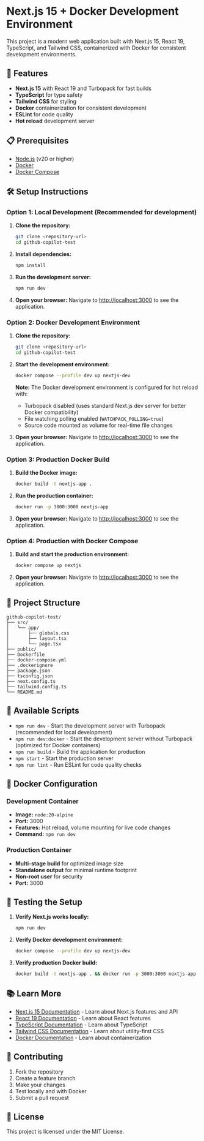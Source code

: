 # Next.js 15 + Docker Development Environment

This project is a modern web application built with Next.js 15, React 19, TypeScript, and Tailwind CSS, containerized with Docker for consistent development environments.

## 🚀 Features

- **Next.js 15** with React 19 and Turbopack for fast builds
- **TypeScript** for type safety
- **Tailwind CSS** for styling
- **Docker** containerization for consistent development
- **ESLint** for code quality
- **Hot reload** development server

## 📋 Prerequisites

- [Node.js](https://nodejs.org/) (v20 or higher)
- [Docker](https://www.docker.com/get-started)
- [Docker Compose](https://docs.docker.com/compose/install/)

## 🛠 Setup Instructions

### Option 1: Local Development (Recommended for development)

1. **Clone the repository:**
   ```bash
   git clone <repository-url>
   cd github-copilot-test
   ```

2. **Install dependencies:**
   ```bash
   npm install
   ```

3. **Run the development server:**
   ```bash
   npm run dev
   ```

4. **Open your browser:**
   Navigate to [http://localhost:3000](http://localhost:3000) to see the application.

### Option 2: Docker Development Environment

1. **Clone the repository:**
   ```bash
   git clone <repository-url>
   cd github-copilot-test
   ```

2. **Start the development environment:**
   ```bash
   docker compose --profile dev up nextjs-dev
   ```

   **Note:** The Docker development environment is configured for hot reload with:
   - Turbopack disabled (uses standard Next.js dev server for better Docker compatibility)
   - File watching polling enabled (`WATCHPACK_POLLING=true`)
   - Source code mounted as volume for real-time file changes

3. **Open your browser:**
   Navigate to [http://localhost:3000](http://localhost:3000) to see the application.

### Option 3: Production Docker Build

1. **Build the Docker image:**
   ```bash
   docker build -t nextjs-app .
   ```

2. **Run the production container:**
   ```bash
   docker run -p 3000:3000 nextjs-app
   ```

3. **Open your browser:**
   Navigate to [http://localhost:3000](http://localhost:3000) to see the application.

### Option 4: Production with Docker Compose

1. **Build and start the production environment:**
   ```bash
   docker compose up nextjs
   ```

2. **Open your browser:**
   Navigate to [http://localhost:3000](http://localhost:3000) to see the application.

## 📁 Project Structure

```
github-copilot-test/
├── src/
│   └── app/
│       ├── globals.css
│       ├── layout.tsx
│       └── page.tsx
├── public/
├── Dockerfile
├── docker-compose.yml
├── .dockerignore
├── package.json
├── tsconfig.json
├── next.config.ts
├── tailwind.config.ts
└── README.md
```

## 🔧 Available Scripts

- `npm run dev` - Start the development server with Turbopack (recommended for local development)
- `npm run dev:docker` - Start the development server without Turbopack (optimized for Docker containers)
- `npm run build` - Build the application for production
- `npm start` - Start the production server
- `npm run lint` - Run ESLint for code quality checks

## 🐳 Docker Configuration

### Development Container
- **Image:** `node:20-alpine`
- **Port:** 3000
- **Features:** Hot reload, volume mounting for live code changes
- **Command:** `npm run dev`

### Production Container
- **Multi-stage build** for optimized image size
- **Standalone output** for minimal runtime footprint
- **Non-root user** for security
- **Port:** 3000

## 🧪 Testing the Setup

1. **Verify Next.js works locally:**
   ```bash
   npm run dev
   ```

2. **Verify Docker development environment:**
   ```bash
   docker compose --profile dev up nextjs-dev
   ```

3. **Verify production Docker build:**
   ```bash
   docker build -t nextjs-app . && docker run -p 3000:3000 nextjs-app
   ```

## 📚 Learn More

- [Next.js 15 Documentation](https://nextjs.org/docs) - Learn about Next.js features and API
- [React 19 Documentation](https://react.dev/) - Learn about React features
- [TypeScript Documentation](https://www.typescriptlang.org/docs/) - Learn about TypeScript
- [Tailwind CSS Documentation](https://tailwindcss.com/docs) - Learn about utility-first CSS
- [Docker Documentation](https://docs.docker.com/) - Learn about containerization

## 🤝 Contributing

1. Fork the repository
2. Create a feature branch
3. Make your changes
4. Test locally and with Docker
5. Submit a pull request

## 📄 License

This project is licensed under the MIT License.
